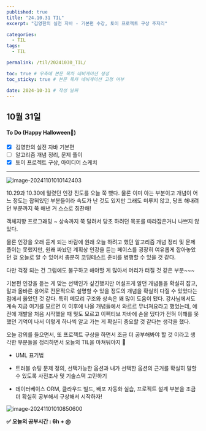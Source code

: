 ```yaml
---
published: true
title: "24.10.31 TIL"
excerpt: "김영한의 실전 자바 - 기본편 수강, 토이 프로젝트 구상 주저리"

categories:
  - TIL
tags:
  - TIL

permalink: /til/20241030_TIL/

toc: true # 우측에 본문 목차 네비게이션 생성
toc_sticky: true # 본문 목차 네비게이션 고정 여부

date: 2024-10-31 # 작성 날짜
---
```

## 10월 31일 

#### To Do (Happy Halloween🎃)
- [x] 김영한의 실전 자바 기본편 
- [ ] 알고리즘 개념 정리, 문제 풀이
- [x] 토이 프로젝트 구상, 아이디어 스케치

---

![image-20241101010142403]({{site.url}}/images/2024-10-31-20241031TIL/image-20241101010142403.png)

10.29과 10.30에 밀렸던 인강 진도를 오늘 쭉 뺐다. 물론 이미 아는 부분이고 개념이 어느 정도는 잡혀있던 부분들이라 속도가 난 것도 있지만 그래도 미루지 않고, 당초 해내려던 부분까지 쭉 해낸 거 스스로 칭찬해! 

객체지향 프로그래밍 ~ 상속까지 쭉 달려서 당초 하려던 목표를 따라잡은거니 나쁘지 않았다. 

물론 인강을 오래 듣게 되는 바람에 원래 오늘 하려고 했던 알고리즘 개념 정리 및 문제 풀이는 못했지만, 원래 짜놨던 계획상 인강을 듣는 페이스를 굉장히 여유롭게 잡아놓았던 걸 오늘로 알 수 있어서 충분히 코딩테스트 준비를 병행할 수 있을 것 같다. 

다만 걱정 되는 건 그럼에도 불구하고 해야할 게 많아서 머리가 터질 것 같은 부분~~~

기본편 인강을 듣는 게 맞는 선택인가 싶긴했지만 어설프게 알던 개념들을 확실히 잡고, 말과 올바른 용어로 전문적으로 설명할 수 있을 정도의 개념을 확실히 다질 수 있었다는 점에서 옳았던 것 같다. 특히 메모리 구조와 상속은 꽤 많이 도움이 됐다. 강사님께서도 계속 지금 여기를 모르면 이 이후에 나올 개념들에서 와르르 무너져요라고 했었는데, 예전에 개발을 처음 시작했을 때 뭣도 모르고 이펙티브 자바에 손을 댔다가 전혀 이해를 못했던 기억이 나서 이렇게 하나씩 알고 가는 게 확실히 중요할 것 같다는 생각을 했다. 

오늘 강의를 들으면서, 또 프로젝트 구상을 하면서 조금 더 공부해봐야 할 것 이라고 생각한 부분들을 정리하면서 오늘의 TIL을 마쳐둬야지 👻 

- UML 표기법

- 트러블 슈팅 문제 정의, 선택가능한 옵션과 내가 선택한 옵션의 근거를 확실히 말할 수 있도록 사전조사 및 기술스택 고민하기

- 데이터베이스 ORM, 클라우드 빌드, 배포 자동화 실습,  프로젝트 설계 부분을 조금 더 확실히 공부해서 구상해서 시작하자!

  

![image-20241101010850600]({{site.url}}/images/2024-10-31-20241031TIL/image-20241101010850600.png)

**✅ 오늘의 공부시간 : 6h + @**
